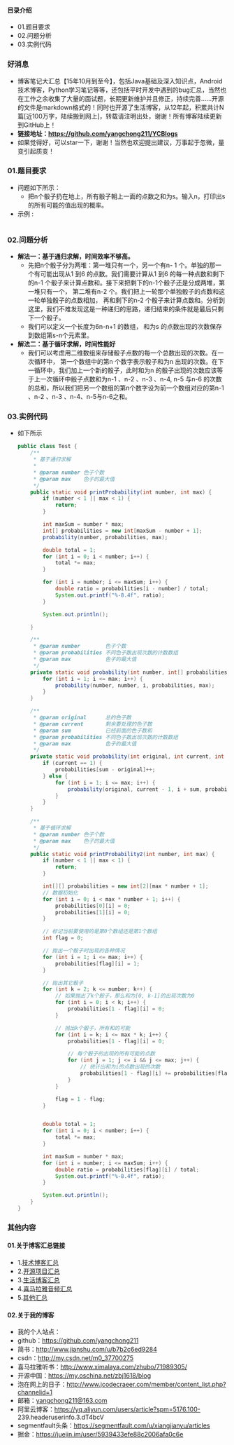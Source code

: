 #### 目录介绍
- 01.题目要求
- 02.问题分析
- 03.实例代码



### 好消息
- 博客笔记大汇总【15年10月到至今】，包括Java基础及深入知识点，Android技术博客，Python学习笔记等等，还包括平时开发中遇到的bug汇总，当然也在工作之余收集了大量的面试题，长期更新维护并且修正，持续完善……开源的文件是markdown格式的！同时也开源了生活博客，从12年起，积累共计N篇[近100万字，陆续搬到网上]，转载请注明出处，谢谢！所有博客陆续更新到GitHub上！
- **链接地址：https://github.com/yangchong211/YCBlogs**
- 如果觉得好，可以star一下，谢谢！当然也欢迎提出建议，万事起于忽微，量变引起质变！






### 01.题目要求
- 问题如下所示：
    - 把n个骰子扔在地上，所有骰子朝上一面的点数之和为s。输入n，打印出s 的所有可能的值出现的概率。
- 示例 :
    ```

    ```




### 02.问题分析
- **解法一：基于通归求解，时间效率不够高。**
    - 先把n个骰子分为两堆：第一堆只有一个，另一个有n- 1 个。单独的那一个有可能出现从1 到6 的点数。我们需要计算从1 到6 的每一种点数和剩下的n-1 个骰子来计算点数和。接下来把剩下的n-1个骰子还是分成两堆，第一堆只有一个， 第二堆有n-2 个。我们把上一轮那个单独骰子的点数和这一轮单独骰子的点数相加， 再和剩下的n-2 个骰子来计算点数和。分析到这里，我们不难发现这是一种递归的思路，递归结束的条件就是最后只剩下一个骰子。
    - 我们可以定义一个长度为6n-n+1 的数组， 和为s 的点数出现的次数保存到数组第s-n个元素里。
- **解法二：基于循环求解，时间性能好**
    - 我们可以考虑用二维数组来存储骰子点数的每一个总数出现的次数。在一次循环中， 第一个数组中的第n 个数字表示骰子和为n 出现的次数。在下一循环中，我们加上一个新的骰子，此时和为n 的骰子出现的次数应该等于上一次循环中骰子点数和为n-1 、n-2 、n-3 、n-4, n-5 与n-6 的次数的总和，所以我们把另一个数组的第n个数字设为前一个数组对应的第n-1 、n-2 、n-3 、n-4、n-5与n-6之和。


### 03.实例代码
- 如下所示
    ```java
    public class Test {
        /**
         * 基于通归求解
         *
         * @param number 色子个数
         * @param max    色子的最大值
         */
        public static void printProbability(int number, int max) {
            if (number < 1 || max < 1) {
                return;
            }
    
            int maxSum = number * max;
            int[] probabilities = new int[maxSum - number + 1];
            probability(number, probabilities, max);
    
            double total = 1;
            for (int i = 0; i < number; i++) {
                total *= max;
            }
    
            for (int i = number; i <= maxSum; i++) {
                double ratio = probabilities[i - number] / total;
                System.out.printf("%-8.4f", ratio);
            }
    
            System.out.println();
    
        }
    
        /**
         * @param number        色子个数
         * @param probabilities 不同色子数出现次数的计数数组
         * @param max           色子的最大值
         */
        private static void probability(int number, int[] probabilities, int max) {
            for (int i = 1; i <= max; i++) {
                probability(number, number, i, probabilities, max);
            }
        }
    
        /**
         * @param original      总的色子数
         * @param current       剩余要处理的色子数
         * @param sum           已经前面的色子数和
         * @param probabilities 不同色子数出现次数的计数数组
         * @param max           色子的最大值
         */
        private static void probability(int original, int current, int sum, int[] probabilities, int max) {
            if (current == 1) {
                probabilities[sum - original]++;
            } else {
                for (int i = 1; i <= max; i++) {
                    probability(original, current - 1, i + sum, probabilities, max);
                }
            }
        }
    
        /**
         * 基于循环求解
         * @param number 色子个数
         * @param max    色子的最大值
         */
        public static void printProbability2(int number, int max) {
            if (number < 1 || max < 1) {
                return;
            }
    
            int[][] probabilities = new int[2][max * number + 1];
            // 数据初始化
            for (int i = 0; i < max * number + 1; i++) {
                probabilities[0][i] = 0;
                probabilities[1][i] = 0;
            }
    
            // 标记当前要使用的是第0个数组还是第1个数组
            int flag = 0;
    
            // 抛出一个骰子时出现的各种情况
            for (int i = 1; i <= max; i++) {
                probabilities[flag][i] = 1;
            }
    
            // 抛出其它骰子
            for (int k = 2; k <= number; k++) {
                // 如果抛出了k个骰子，那么和为[0, k-1]的出现次数为0
                for (int i = 0; i < k; i++) {
                    probabilities[1 - flag][i] = 0;
                }
    
                // 抛出k个骰子，所有和的可能
                for (int i = k; i <= max * k; i++) {
                    probabilities[1 - flag][i] = 0;
    
                    // 每个骰子的出现的所有可能的点数
                    for (int j = 1; j <= i && j <= max; j++) {
                        // 统计出和为i的点数出现的次数
                        probabilities[1 - flag][i] += probabilities[flag][i - j];
                    }
                }
    
                flag = 1 - flag;
            }
    
    
            double total = 1;
            for (int i = 0; i < number; i++) {
                total *= max;
            }
    
            int maxSum = number * max;
            for (int i = number; i <= maxSum; i++) {
                double ratio = probabilities[flag][i] / total;
                System.out.printf("%-8.4f", ratio);
            }
    
            System.out.println();
        }
    }
    ```






### 其他内容
#### 01.关于博客汇总链接
- 1.[技术博客汇总](https://www.jianshu.com/p/614cb839182c)
- 2.[开源项目汇总](https://blog.csdn.net/m0_37700275/article/details/80863574)
- 3.[生活博客汇总](https://blog.csdn.net/m0_37700275/article/details/79832978)
- 4.[喜马拉雅音频汇总](https://www.jianshu.com/p/f665de16d1eb)
- 5.[其他汇总](https://www.jianshu.com/p/53017c3fc75d)



#### 02.关于我的博客
- 我的个人站点：
- github：https://github.com/yangchong211
- 简书：http://www.jianshu.com/u/b7b2c6ed9284
- csdn：http://my.csdn.net/m0_37700275
- 喜马拉雅听书：http://www.ximalaya.com/zhubo/71989305/
- 开源中国：https://my.oschina.net/zbj1618/blog
- 泡在网上的日子：http://www.jcodecraeer.com/member/content_list.php?channelid=1
- 邮箱：yangchong211@163.com
- 阿里云博客：https://yq.aliyun.com/users/article?spm=5176.100- 239.headeruserinfo.3.dT4bcV
- segmentfault头条：https://segmentfault.com/u/xiangjianyu/articles
- 掘金：https://juejin.im/user/5939433efe88c2006afa0c6e










